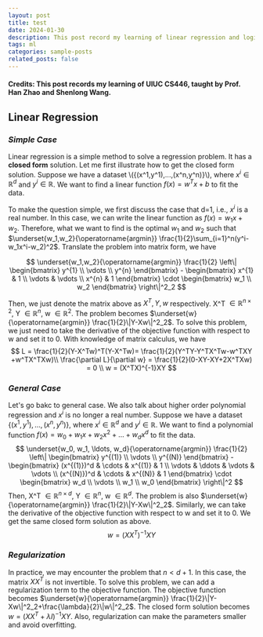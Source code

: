 ```yaml
---
layout: post
title: test 
date: 2024-01-30 
description: This post record my learning of linear regression and logistic regression.
tags: ml
categories: sample-posts
related_posts: false
---
```


#### Credits: This post records my learning of UIUC CS446, taught by Prof. Han Zhao and Shenlong Wang.

## Linear Regression

### *Simple Case*

Linear regression is a simple method to solve a regression problem. It has a **closed form** solution. Let me first illustrate how to get the closed form solution.
Suppose we have a dataset \\(\{(x^1,y^1),...,(x^n,y^n)\}\\), where $x^i\in\mathbb{R}^d$ and $y^i\in\mathbb{R}$. We want to find a linear function $f(x)=w^Tx+b$ to fit the data. 

To make the question simple, we first discuss the case that d=1, i.e., $x^i$ is a real number. In this case, we can write the linear function as $f(x)=w_1x+w_2$. 
Therefore, what we want to find is the optimal $w_1$ and $w_2$ such that 
$\underset{w_1,w_2}{\operatorname{argmin}} \frac{1}{2}\sum_{i=1}^n(y^i-w_1x^i-w_2)^2$.
Translate the problem into matrix form, we have

$$
\underset{w_1,w_2}{\operatorname{argmin}} \frac{1}{2} \left\| \begin{bmatrix}
y^{1} \\
\vdots \\
y^{n}
\end{bmatrix} - 
\begin{bmatrix}
x^{1} & 1 \\
\vdots & \vdots \\
x^{n} & 1
\end{bmatrix}
\cdot
\begin{bmatrix}
w_1 \\
w_2
\end{bmatrix}
\right\|^2_2
$$

Then, we just denote the matrix above as $X^T, Y, w$ respectively. X^T $\in \mathbb{R}^{n\times 2}$, Y $\in \mathbb{R}^{n}$, w $\in \mathbb{R}^{2}$. The problem becomes $\underset{w}{\operatorname{argmin}} \frac{1}{2}\|Y-Xw\|^2_2$. To solve this problem, we just need to take the derivative of the objective function with respect to w and set it to 0. 
With knowledge of matrix calculus, we have
$$
L = \frac{1}{2}(Y-X^Tw)^T(Y-X^Tw)= \frac{1}{2}(Y^TY-Y^TX^Tw-w^TXY +w^TX^TXw)\\
\frac{\partial L}{\partial w} = \frac{1}{2}(0-XY-XY+2X^TXw) = 0 \\
w = (X^TX)^{-1}XY
$$

### *General Case*
Let's go bakc to general case. We also talk about higher order polynomial regression and $x^i$ is no longer a real number. Suppose we have a dataset $\{(x^1,y^1),...,(x^n,y^n)\}$, where $x^i\in\mathbb{R}^d$ and $y^i\in\mathbb{R}$. We want to find a polynomial function $f(x)=w_0+w_1x+w_2x^2+...+w_dx^d$ to fit the data.
$$
\underset{w_0, w_1, \ldots, w_d}{\operatorname{argmin}} \frac{1}{2} \left\| \begin{bmatrix}
y^{(1)} \\
\vdots \\
y^{(N)}
\end{bmatrix} - 
\begin{bmatrix}
(x^{(1)})^d & \cdots & x^{(1)} & 1 \\
\vdots & \ddots & \vdots & \vdots \\
(x^{(N)})^d & \cdots & x^{(N)} & 1
\end{bmatrix}
\cdot
\begin{bmatrix}
w_d \\
\vdots \\
w_1 \\
w_0
\end{bmatrix}
\right\|^2
$$
Then, X^T $\in \mathbb{R}^{n\times d}$, Y $\in \mathbb{R}^{n}$, w $\in \mathbb{R}^{d}$. The problem is also $\underset{w}{\operatorname{argmin}} \frac{1}{2}\|Y-Xw\|^2_2$.
Similarly, we can take the derivative of the objective function with respect to w and set it to 0. We get the same closed form solution as above.
$$
w = (XX^T)^{-1}XY
$$

### *Regularization*
In practice, we may encounter the problem that $n<d+1$. In this case, the matrix $XX^T$ is not invertible. To solve this problem, we can add a regularization term to the objective function. The objective function becomes $\underset{w}{\operatorname{argmin}} \frac{1}{2}\|Y-Xw\|^2_2+\frac{\lambda}{2}\|w\|^2_2$. The closed form solution becomes $w = (XX^T+\lambda I)^{-1}XY$. Also, regularization can make the parameters smaller and avoid overfitting.  